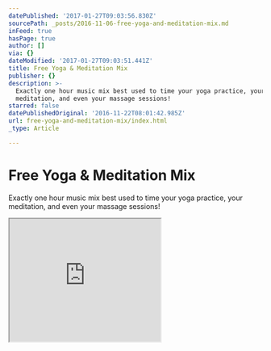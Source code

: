 ```yaml
---
datePublished: '2017-01-27T09:03:56.830Z'
sourcePath: _posts/2016-11-06-free-yoga-and-meditation-mix.md
inFeed: true
hasPage: true
author: []
via: {}
dateModified: '2017-01-27T09:03:51.441Z'
title: Free Yoga & Meditation Mix
publisher: {}
description: >-
  Exactly one hour music mix best used to time your yoga practice, your
  meditation, and even your massage sessions!
starred: false
datePublishedOriginal: '2016-11-22T08:01:42.985Z'
url: free-yoga-and-meditation-mix/index.html
_type: Article

---
```

# Free Yoga & Meditation Mix

Exactly one hour music mix best used to time your yoga practice, your meditation, and even your massage sessions!

<iframe src="https://the-grid.github.io/ed-userhtml/?g=eJxdkNtuwjAQBX8lskQfcaBBvWEqviTa2gu26mSt3XWj_j0hPED7OhqNjs4-nRgGbKYUNDqzaduVaSKmc1Rnul1rGvFMOafx7MxIpln0L-KAfAPC3pmoWuTd2mktVMfgM9Ww9jTYkuEX2X5Wzm6RVs9Ha6Gk_6Iy-G-x2-1m99q9dG9PMJQPqEr9NeFOkAUXFlPAnjGDYnjAEmnq59CAo4pTrg-4yjz2L2IsJLN4D_wkqZAXzRz29vbL4QKeXGeh" height="244" style=""></iframe>
